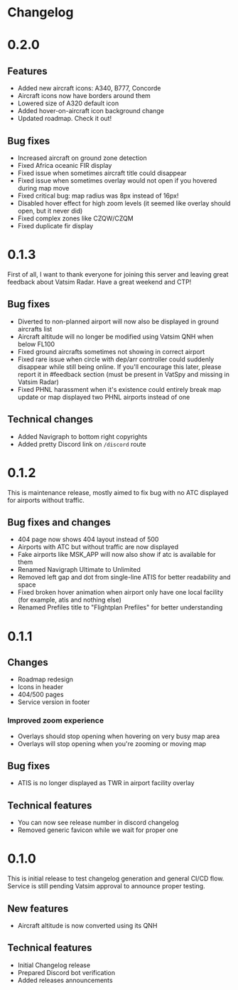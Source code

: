 # Changelog

# 0.2.0

## Features

- Added new aircraft icons: A340, B777, Concorde
- Aircraft icons now have borders around them
- Lowered size of A320 default icon
- Added hover-on-aircraft icon background change
- Updated roadmap. Check it out!

## Bug fixes

- Increased aircraft on ground zone detection
- Fixed Africa oceanic FIR display
- Fixed issue when sometimes aircraft title could disappear
- Fixed issue when sometimes overlay would not open if you hovered during map move
- Fixed critical bug: map radius was 8px instead of 16px!
- Disabled hover effect for high zoom levels (it seemed like overlay should open, but it never did)
- Fixed complex zones like CZQW/CZQM
- Fixed duplicate fir display

# 0.1.3

First of all, I want to thank everyone for joining this server and leaving great feedback about Vatsim Radar. Have a great weekend and CTP!

## Bug fixes

- Diverted to non-planned airport will now also be displayed in ground aircrafts list
- Aircraft altitude will no longer be modified using Vatsim QNH when below FL100
- Fixed ground aircrafts sometimes not showing in correct airport
- Fixed rare issue when circle with dep/arr controller could suddenly disappear while still being online. If you'll encourage this later, please report it in #feedback section (must be present in VatSpy and missing in Vatsim Radar)
- Fixed PHNL harassment when it's existence could entirely break map update or map displayed two PHNL airports instead of one

## Technical changes

- Added Navigraph to bottom right copyrights
- Added pretty Discord link on `/discord` route

# 0.1.2

This is maintenance release, mostly aimed to fix bug with no ATC displayed for airports without traffic.

## Bug fixes and changes

- 404 page now shows 404 layout instead of 500
- Airports with ATC but without traffic are now displayed
- Fake airports like MSK_APP will now also show if atc is available for them
- Renamed Navigraph Ultimate to Unlimited
- Removed left gap and dot from single-line ATIS for better readability and space
- Fixed broken hover animation when airport only have one local facility (for example, atis and nothing else)
- Renamed Prefiles title to "Flightplan Prefiles" for better understanding

# 0.1.1

## Changes

- Roadmap redesign
- Icons in header
- 404/500 pages
- Service version in footer

### Improved zoom experience

- Overlays should stop opening when hovering on very busy map area
- Overlays will stop opening when you're zooming or moving map

## Bug fixes

- ATIS is no longer displayed as TWR in airport facility overlay

## Technical features

- You can now see release number in discord changelog
- Removed generic favicon while we wait for proper one

# 0.1.0

This is initial release to test changelog generation and general CI/CD flow. Service is still pending Vatsim approval to announce proper testing.

## New features

- Aircraft altitude is now converted using its QNH

## Technical features

- Initial Changelog release
- Prepared Discord bot verification
- Added releases announcements
